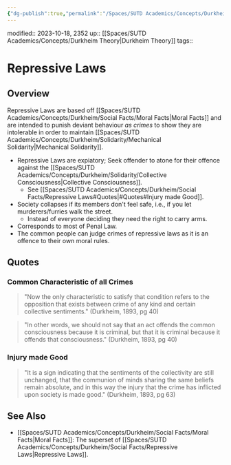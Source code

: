 ```yaml
---
{"dg-publish":true,"permalink":"/Spaces/SUTD Academics/Concepts/Durkheim/Social Facts/Repressive Laws/","tags":["created/2023/Oct"]}
---
```


modified:: 2023-10-18, 2352
up:: [[Spaces/SUTD Academics/Concepts/Durkheim Theory\|Durkheim Theory]]
tags::

# Repressive Laws

## Overview

Repressive Laws are based off [[Spaces/SUTD Academics/Concepts/Durkheim/Social Facts/Moral Facts\|Moral Facts]] and are intended to punish deviant behaviour _as crimes_ to show they are intolerable in order to maintain [[Spaces/SUTD Academics/Concepts/Durkheim/Solidarity/Mechanical Solidarity\|Mechanical Solidarity]].

- Repressive Laws are expiatory; Seek offender to atone for their offence against the [[Spaces/SUTD Academics/Concepts/Durkheim/Solidarity/Collective Consciousness\|Collective Consciousness]].
	- See [[Spaces/SUTD Academics/Concepts/Durkheim/Social Facts/Repressive Laws#Quotes\|#Quotes#Injury made Good]].
- Society collapses if its members don't feel safe, i.e., if you let murderers/furries walk the street.
	- Instead of everyone deciding they need the right to carry arms.
- Corresponds to most of Penal Law.
- The common people can judge crimes of repressive laws as it is an offence to their own moral rules.

## Quotes

### Common Characteristic of all Crimes

> "Now the only characteristic to satisfy that condition refers to the opposition that exists between crime of any kind and certain collective sentiments." (Durkheim, 1893, pg 40)

> "In other words, we should not say that an act offends the common consciousness because it is criminal, but that it is criminal because it offends that consciousness." (Durkheim, 1893, pg 40)

### Injury made Good

> "It is a sign indicating that the sentiments of the collectivity are still unchanged, that the communion of minds sharing the same beliefs remain absolute, and in this way the injury that the crime has inflicted upon society is made good." (Durkheim, 1893, pg 63)

## See Also

- [[Spaces/SUTD Academics/Concepts/Durkheim/Social Facts/Moral Facts\|Moral Facts]]: The superset of [[Spaces/SUTD Academics/Concepts/Durkheim/Social Facts/Repressive Laws\|Repressive Laws]].

